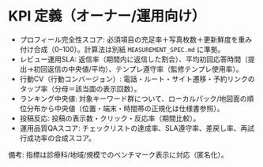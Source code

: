 # KPI 定義（オーナー/運用向け）

- プロフィール完全性スコア: 必須項目の充足率＋写真枚数＋更新鮮度を重み付け合成（0–100）。計算法は別紙 `MEASUREMENT_SPEC.md` に準拠。
- レビュー運用SLA: 返信率（期間内に返信した割合）、平均初回応答時間（提出→初回返信の中央値/平均）、テンプレ遵守率（監修テンプレ使用率）。
- 行動CV（行動コンバージョン）: 電話・ルート・サイト遷移・予約リンクのタップ率（分母＝該当面の表示回数）。
- ランキング中央値: 対象キーワード群について、ローカルパック/地図面の順位分布から中央値（位置・端末・時間帯の正規化は仕様書参照）。
- 投稿反応: 投稿の表示数・クリック・反応率（期間比較）。
- 運用品質QAスコア: チェックリストの達成率、SLA遵守率、差戻し率、再試行成功率の合成スコア。

備考: 指標は診療科/地域/規模でのベンチマーク表示に対応（匿名化）。
